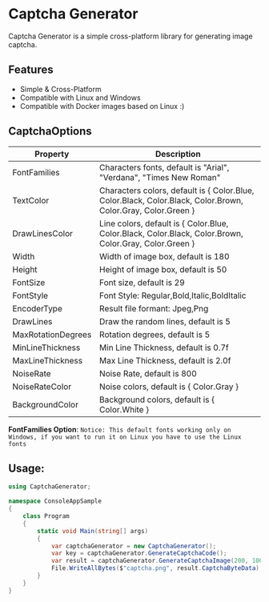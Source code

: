 # Captcha Generator
Captcha Generator is a simple cross-platform library for generating image captcha.

## Features

- Simple & Cross-Platform
- Compatible with Linux and Windows
- Compatible with Docker images based on Linux :)

## CaptchaOptions

| Property           | Description                                                                                                  |
| ------------------ | ------------------------------------------------------------------------------------------------------------ |
| FontFamilies       | Characters fonts, default is "Arial", "Verdana", "Times New Roman"                                           |
| TextColor          | Characters colors, default is { Color.Blue, Color.Black, Color.Black, Color.Brown, Color.Gray, Color.Green } |
| DrawLinesColor     | Line colors, default is { Color.Blue, Color.Black, Color.Black, Color.Brown, Color.Gray, Color.Green }       |
| Width              | Width of image box, default is 180                                                                           |
| Height             | Height of image box, default is 50                                                                           |
| FontSize           | Font size, default is 29                                                                                     |
| FontStyle          | Font Style: Regular,Bold,Italic,BoldItalic                                                                   |
| EncoderType        | Result file formant: Jpeg,Png                                                                                |
| DrawLines          | Draw the random lines, default is 5                                                                          |
| MaxRotationDegrees | Rotation degrees, default is 5                                                                               |
| MinLineThickness   | Min Line Thickness, default is 0.7f                                                                          |
| MaxLineThickness   | Max Line Thickness, default is 2.0f                                                                          |
| NoiseRate          | Noise Rate, default is 800                                                                                   |
| NoiseRateColor     | Noise colors, default is { Color.Gray }                                                                      |
| BackgroundColor    | Background colors, default is { Color.White }                                                                |

 **FontFamilies Option**:
 `Notice: This default fonts working only on Windows, if you want to run it on Linux you have to use the Linux fonts`


## Usage:
```csharp
using CaptchaGenerator;

namespace ConsoleAppSample
{
	class Program
	{
		static void Main(string[] args)
		{
			var captchaGenerator = new CaptchaGenerator();
			var key = captchaGenerator.GenerateCaptchaCode();
			var result = captchaGenerator.GenerateCaptchaImage(200, 100, key);
			File.WriteAllBytes($"captcha.png", result.CaptchaByteData);
		}
	}
}

```